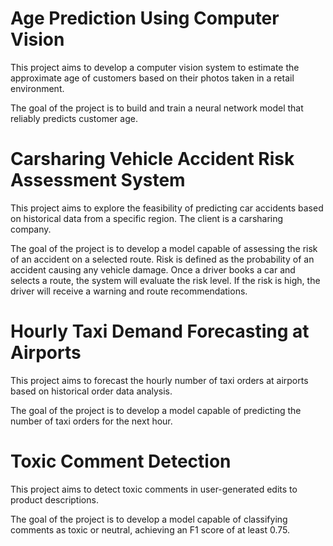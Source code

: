 # Age Prediction Using Computer Vision

This project aims to develop a computer vision system to estimate the approximate age of customers based on their photos taken in a retail environment. 

The goal of the project is to build and train a neural network model that reliably predicts customer age.


# Carsharing Vehicle Accident Risk Assessment System

This project aims to explore the feasibility of predicting car accidents based on historical data from a specific region. The client is a carsharing company.

The goal of the project is to develop a model capable of assessing the risk of an accident on a selected route. Risk is defined as the probability of an accident causing any vehicle damage. Once a driver books a car  and selects a route, the system will evaluate the risk level. If the risk is high, the driver will receive a warning and route recommendations.


# Hourly Taxi Demand Forecasting at Airports

This project aims to forecast the hourly number of taxi orders at airports based on historical order data analysis.

The goal of the project is to develop a model capable of predicting the number of taxi orders for the next hour.


# Toxic Comment Detection

This project aims to detect toxic comments in user-generated edits to product descriptions. 

The goal of the project is to develop a model capable of classifying comments as toxic or neutral, achieving an F1 score of at least 0.75.
